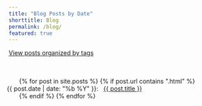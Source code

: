 ```yaml
---
title: "Blog Posts by Date"
shorttitle: Blog
permalink: /blog/
featured: true
---
```


<div>
<a href="/tag/" title="View Posts by Tag">View posts organized by tags</a>
</div>

<br/>
<br/>

<ul>
{% for post in site.posts %}
    {% if post.url contains ".html" %}
    <li style="list-style-type: none; margin-left:-2em">
        <span class="date">{{ post.date | date: "%b %Y"  }}: &nbsp; </span>
        <a href="{{ post.url }}">{{ post.title }}</a>
    </li>
    {% endif %}
{% endfor %}
</ul>
